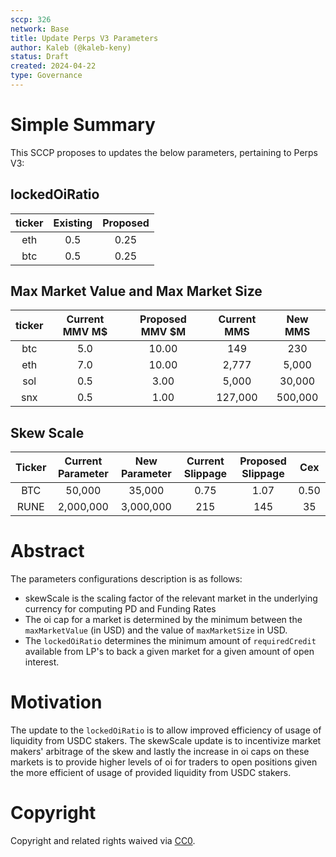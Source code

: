 ```yaml
---
sccp: 326
network: Base
title: Update Perps V3 Parameters
author: Kaleb (@kaleb-keny)
status: Draft
created: 2024-04-22
type: Governance
---
```


# Simple Summary

This SCCP proposes to updates the below parameters, pertaining to Perps V3:

## lockedOiRatio

| **ticker** | **Existing** | **Proposed** |
|:----------:|:------------:|:------------:|
|     eth    |      0.5     |     0.25     |
|     btc    |      0.5     |     0.25     |

## Max Market Value and Max Market Size

| **ticker** | **Current MMV M$** | **Proposed MMV $M** | **Current MMS** |   **New MMS**  |
|:----------:|:------------------:|:-------------------:|:---------------:|:--------------:|
|     btc    |         5.0        |        10.00        |       149       |       230      |
|     eth    |         7.0        |        10.00        |      2,777      |      5,000     |
|     sol    |         0.5        |         3.00        |      5,000      |     30,000     |
|     snx    |         0.5        |         1.00        |     127,000     |     500,000    |

## Skew Scale

| **Ticker** | **Current Parameter** | **New Parameter** | **Current Slippage** | **Proposed Slippage** | **Cex** |
|:----------:|:---------------------:|:-----------------:|:--------------------:|:---------------------:|:-------:|
|     BTC    |         50,000        |       35,000      |         0.75         |          1.07         |   0.50  |
|    RUNE    |       2,000,000       |     3,000,000     |          215         |          145          |    35   |


# Abstract

The parameters configurations description is as follows:
- skewScale is the scaling factor of the relevant market in the underlying currency for computing PD and Funding Rates
- The oi cap for a market is determined by the minimum between the `maxMarketValue` (in USD) and the value of `maxMarketSize` in USD. 
- The `lockedOiRatio` determines the minimum amount of `requiredCredit` available from LP's to back a given market for a given amount of open interest.  

# Motivation

The update to the `lockedOiRatio` is to allow improved efficiency of usage of liquidity from USDC stakers.  The skewScale update is to incentivize market makers' arbitrage of the skew and lastly the increase in oi caps on these markets is to provide higher levels of oi for traders to open positions given the more efficient of usage of provided liquidity from USDC stakers.  

# Copyright

Copyright and related rights waived via [CC0](https://creativecommons.org/publicdomain/zero/1.0/).


